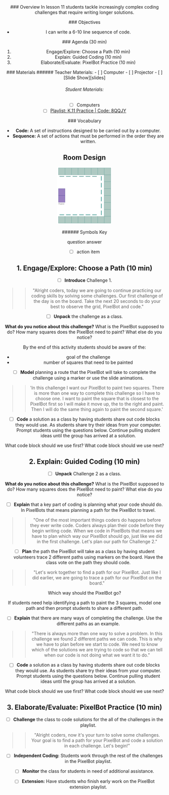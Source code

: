 <header class='header' title='Code-a-thon' subtitle='Lesson K.11'/>

<notable>
<iconp src='/icons/activity.png'>### Overview</iconp>
In lesson 11 students tackle increasingly complex coding challenges that require writing longer solutions.

<iconp src='/icons/objectives.png'>### Objectives</iconp>
- I can write a 6-10 line sequence of code.

<iconp src='/icons/agenda.png'>### Agenda (30 min)</iconp>

1. Engage/Explore: Choose a Path (10 min)
1. Explain: Guided Coding (10 min)
1. Elaborate/Evaluate: PixelBot Practice (10 min)

<note>
<iconp src='/icons/materials.png'>### Materials</iconp>
###### Teacher Materials:
- [ ] Computer
- [ ] Projector
- [ ] [Slide Show][slides]

###### Student Materials:
- [ ] Computers
- [ ] [Playlist: K.11 Practice | Code: 8QQJY][playlist]

<iconp src='/icons/vocab.png'>### Vocabulary</iconp>
- **Code:** A set of instructions designed to be carried out by a computer.
- **Sequence:** A set of actions that must be performed in the order they are written.

</note>

<pagebreak/>

## Room Design

![room](/images/layout-online.png)

<note borderLeft='2px solid green' mt='2em'>
###### Symbols Key

<iconp ml='1.65em' type='question'>question</iconp>
<iconp ml='1.65em' type='answer'>answer</iconp>
- [ ] action item
</note>

<pagebreak/>

## 1. Engage/Explore: Choose a Path (10 min)
- [ ] **Introduce** Challenge 1.
>>"Alright coders, today we are going to continue practicing our coding skills by solving some challenges. Our first challenge of the day is on the board. Take the next 20 seconds to do your best to observe the grid, PixelBot and code."

- [ ] **Unpack** the challenge as a class.

<iconp type='question'>**What do you notice about this challenge?**</iconp>
  <iconp type='question'>What is the PixelBot supposed to do?</iconp>
  <iconp type='question'>How many squares does the PixelBot need to paint?</iconp>
  <iconp type='question'>What else do you notice?</iconp>

<note type='tip'>By the end of this activity students should be aware of the:
  - goal of the challenge
  - number of squares that need to be painted</note>

- [ ] **Model** planning a route that the PixelBot will take to complete the challenge using a marker or use the slide animations.
>>'In this challenge I want our PixelBot to paint two squares. There is more than one way to complete this challenge so I have to choose one. I want to paint the square that is closest to the PixelBot first so I will make it move up, the to the right and paint. Then I will do the same thing again to paint the second square.'

- [ ] **Code** a solution as a class by having students share out code blocks they would use. As students share try their ideas from your computer. Prompt students using the questions below. Continue pulling student ideas until the group has arrived at a solution.

<iconp type='question'>What code block should we use first?</iconp>
<iconp type='question'>What code block should we use next?</iconp>

## 2. Explain: Guided Coding (10 min)
- [ ] **Unpack** Challenge 2 as a class.

<iconp type='question'>**What do you notice about this challenge?**</iconp>
  <iconp type='question'>What is the PixelBot supposed to do?</iconp>
  <iconp type='question'>How many squares does the PixelBot need to paint?</iconp>
  <iconp type='question'>What else do you notice?</iconp>

- [ ] **Explain** that a key part of coding is planning what your code should do. In PixelBots that means planning a path for the PixelBot to travel.
>>"One of the most important things coders do happens before they ever write code. Coders always plan their code before they begin writing code. When we code in PixelBots that means we have to plan which way our PixelBot should go, just like we did in the first challenge. Let's plan our path for Challenge 2."


- [ ] **Plan** the path the PixelBot will take as a class by having student volunteers trace 2 different paths using markers on the board. Have the class vote on the path they should code.
>>"Let's work together to find a path for our PixelBot. Just like I did earlier, we are going to trace a path for our PixelBot on the board."

<iconp type='question'>Which way should the PixelBot go?</iconp>

<note type='tip'>If students need help identifying a path to paint the 3 squares, model one path and then prompt students to share a different path.</note>

- [ ] **Explain** that there are many ways of completing the challenge. Use the different paths as an example.
>>"There is always more than one way to solve a problem. In this challenge we found 2 different paths we can code. This is why we have to plan before we start to code. We need to know which of the solutions we are trying to code so that we can tell when our code is not doing what we want it to do."

- [ ] **Code** a solution as a class by having students share out code blocks they would use. As students share try their ideas from your computer. Prompt students using the questions below. Continue pulling student ideas until the group has arrived at a solution.

<iconp type='question'>What code block should we use first?</iconp>
<iconp type='question'>What code block should we use next?</iconp>


## 3. Elaborate/Evaluate: PixelBot Practice (10 min)

- [ ] **Challenge** the class to code solutions for the all of the challenges in the playlist.
>>"Alright coders, now it's your turn to solve some challenges. Your goal is to find a path for your PixelBot and code a solution in each challenge. Let's begin!"

- [ ] **Independent Coding:** Students work through the rest of the challenges in the PixelBot playlist.

- [ ] **Monitor** the class for students in need of additional assistance.

- [ ] **Extension:** Have students who finish early work on the PixelBot extension playlist.

</notable>

[slides]: https://drive.google.com/open?id=1yyad_Nz72pCPGBQ7jXOuw2sG1hsPupZrSvAyswStiXc
[playlist]: http://www.pixelbots.io/8QQJY
